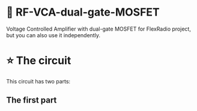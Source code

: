 # 🚀 RF-VCA-dual-gate-MOSFET
Voltage Controlled Amplifier with dual-gate MOSFET for FlexRadio project, but you can also use it independently.

# ⭐ The circuit

This circuit has two parts:

## The first part


